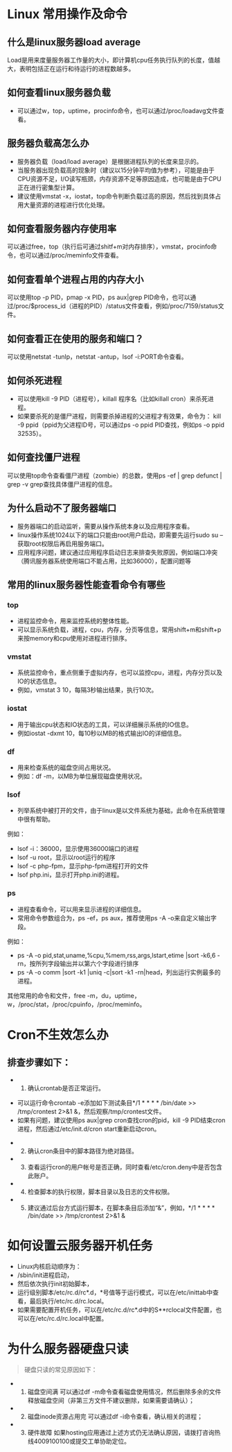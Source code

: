 # Linux 常用操作及命令

## 什么是linux服务器load average
Load是用来度量服务器工作量的大小，即计算机cpu任务执行队列的长度，值越大，表明包括正在运行和待运行的进程数越多。

## 如何查看linux服务器负载
* 可以通过w，top，uptime，procinfo命令，也可以通过/proc/loadavg文件查看。

## 服务器负载高怎么办

* 服务器负载（load/load average）是根据进程队列的长度来显示的。
* 当服务器出现负载高的现象时（建议以15分钟平均值为参考），可能是由于CPU资源不足，I/O读写瓶颈，内存资源不足等原因造成，也可能是由于CPU正在进行密集型计算。
* 建议使用vmstat -x，iostat，top命令判断负载过高的原因，然后找到具体占用大量资源的进程进行优化处理。

## 如何查看服务器内存使用率
可以通过free，top（执行后可通过shitf+m对内存排序），vmstat，procinfo命令，也可以通过/proc/meminfo文件查看。


## 如何查看单个进程占用的内存大小
可以使用top -p PID，pmap -x PID，ps aux|grep PID命令，也可以通过/proc/$process_id（进程的PID）/status文件查看，例如/proc/7159/status文件。

## 如何查看正在使用的服务和端口？
可以使用netstat -tunlp，netstat -antup，lsof -i:PORT命令查看。

## 如何杀死进程
* 可以使用kill -9 PID（进程号），killall 程序名（比如killall cron）来杀死进程。
* 如果要杀死的是僵尸进程，则需要杀掉进程的父进程才有效果，命令为： kill -9 ppid（ppid为父进程ID号，可以通过ps -o ppid PID查找，例如ps -o ppid 32535）。


## 如何查找僵尸进程
可以使用top命令查看僵尸进程（zombie）的总数，使用ps -ef | grep defunct | grep -v grep查找具体僵尸进程的信息。

## 为什么启动不了服务器端口

* 服务器端口的启动监听，需要从操作系统本身以及应用程序查看。
* linux操作系统1024以下的端口只能由root用户启动，即需要先运行sudo su –获取root权限后再启用服务端口。
* 应用程序问题，建议通过应用程序启动日志来排查失败原因，例如端口冲突（腾讯服务器系统使用端口不能占用，比如36000），配置问题等

## 常用的linux服务器性能查看命令有哪些

### top 

* 进程监控命令，用来监控系统的整体性能。
* 可以显示系统负载，进程，cpu，内存，分页等信息，常用shift+m和shift+p来按memory和cpu使用对进程进行排序。

### vmstat

* 系统监控命令，重点侧重于虚拟内存，也可以监控cpu，进程，内存分页以及IO的状态信息。
* 例如，vmstat 3 10，每隔3秒输出结果，执行10次。

### iostat

* 用于输出cpu状态和IO状态的工具，可以详细展示系统的IO信息。
* 例如iostat -dxmt 10，每10秒以MB的格式输出IO的详细信息。

### df
* 用来检查系统的磁盘空间占用状况。
* 例如：df -m，以MB为单位展现磁盘使用状况。

### lsof

* 列举系统中被打开的文件，由于linux是以文件系统为基础，此命令在系统管理中很有帮助。

例如：
* lsof -i：36000，显示使用36000端口的进程 
* lsof -u root，显示以root运行的程序 
* lsof -c php-fpm，显示php-fpm进程打开的文件 
* lsof php.ini，显示打开php.ini的进程。

### ps
* 进程查看命令，可以用来显示进程的详细信息。
* 常用命令参数组合为，ps -ef，ps aux，推荐使用ps -A -o来自定义输出字段。

例如：
* ps -A -o pid,stat,uname,%cpu,%mem,rss,args,lstart,etime |sort -k6,6 -rn，按所列字段输出并以第六个字段进行排序 
* ps -A -o comm |sort -k1 |uniq -c|sort -k1 -rn|head，列出运行实例最多的进程。

其他常用的命令和文件，free -m，du，uptime，w，/proc/stat，/proc/cpuinfo，/proc/meminfo。


# Cron不生效怎么办

## 排查步骤如下：
* 1) 确认crontab是否正常运行。

- 可以运行命令crontab -e添加如下测试条目*/1 * * * * /bin/date >> /tmp/crontest 2>&1 &，然后观察/tmp/crontest文件。
- 如果有问题，建议使用ps aux|grep cron查找cron的pid，kill -9 PID结束cron进程，然后通过/etc/init.d/cron start重新启动cron。

* 2) 确认cron条目中的脚本路径为绝对路径。
* 3) 查看运行cron的用户帐号是否正确，同时查看/etc/cron.deny中是否包含此账户。
* 4) 检查脚本的执行权限，脚本目录以及日志的文件权限。
* 5) 建议通过后台方式运行脚本，在脚本条目后添加“&”，例如，*/1 * * * * /bin/date >> /tmp/crontest 2>&1 &


# 如何设置云服务器开机任务

* Linux内核启动顺序为：
* /sbin/init进程启动，
* 然后依次执行init初始脚本，
* 运行级别脚本/etc/rc.d/rc*.d，*号值等于运行模式，可以在/etc/inittab中查看，最后执行/etc/rc.d/rc.local。
* 如果需要配置开机任务，可以在/etc/rc.d/rc*.d中的S**rclocal文件配置，也可以在/etc/rc.d/rc.local中配置。

# 为什么服务器硬盘只读

> 硬盘只读的常见原因如下：
* 1) 磁盘空间满
可以通过df -m命令查看磁盘使用情况，然后删除多余的文件释放磁盘空间（非第三方文件不建议删除，如果需要请确认）；
* 2) 磁盘inode资源占用完
可以通过df -i命令查看，确认相关的进程；
* 3) 硬件故障
如果hosting应用通过上述方式仍无法确认原因，请拨打咨询热线4009100100或提交工单协助定位。




